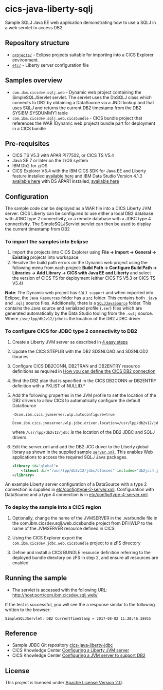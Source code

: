 cics-java-liberty-sqlj
=====================

Sample SQLJ Java EE web application demonstrating how to use a SQLJ in a web servlet to access DB2.



## Repository structure

* [`projects/`](projects) - Eclipse projects suitable for importing into a CICS Explorer environment.
* [`etc/`](etc) - Liberty server configuration file

## Samples overview

* `com.ibm.cicsdev.sqlj.web` - Dynamic web project containing the SimpleSQLJServlet servlet.  The servlet uses the DoSQLJ class which connects to 
DB2 by obtaining a DataSource via a JNDI lookup and that uses SQLJ and returns the current DB2 timestamp from the DB2 SYSIBM.SYSDUMMY1 table
* `com.ibm.cicsdev.sqlj.web.cicsbundle` - CICS bundle project that references the WAR (Dynamic web project) bundle part for deployment in a CICS bundle

## Pre-requisites
* CICS TS V5.3 with APAR PI77502, or CICS TS V5.4
* Java SE 7 or later on the z/OS system
* IBM Db2 for z/OS
* CICS Explorer V5.4 with the IBM CICS SDK for Java EE and Liberty feature installed [available here](https://developer.ibm.com/mainframe/products/downloads) and 
IBM Data Studio Version 4.1.3 [available here](https://www.ibm.com/developerworks/downloads/im/data) with DS APAR1 installed, [available here](http://www.ibm.com/support/fixcentral/quickorder?product=ibm%2FInformation+Management%2FIBM+Data+Studio&fixids=DS_413_APAR1_v20180413_0111&source=SAR)

## Configuration
The sample code can be deployed as a WAR file into a CICS Liberty JVM server.  CICS Liberty can be configured to use either a local DB2 database with 
JDBC type 2 connectivity,  or a remote database with a JDBC type 4 connectivity. The SimpleSQLJServlet servlet can then be used to display the current timestamp from DB2

### To import the samples into Eclipse
1. Import the projects into CICS Explorer using **File -> Import -> General -> Existing** projects into workspace
1. Resolve the build path errors on the Dynamic web project using the following menu from each project: **Build Path -> Configure Build Path -> Libraries -> Add Library -> CICS with Java EE and Liberty** and select the version of CICS TS for deployment (either CICS TS V5.3 or CICS TS V5.4)

**Note**: The Dynamic web project has `SQLJ support` and when imported into Eclipse, the `Java Resources` folder has a [`src`](projects/com.ibm.cicsdev.sqlj.web/src) folder.  This contains both `.java` and `.sqlj` source files. Additionally, there is a [`SQLJJavaSource`](projects/com.ibm.cicsdev.sqlj.web/SQLJJavaSource) folder.  This contains the Java source and serialized profile (`.ser`) files which are generated automatically by the Data Studio tooling from the `.sqlj` source. 
Where  ```/usr/lpp/db2v12/jdbc``` is the location of the DB2 JDBC driver



### To configure CICS for JDBC type 2 connectivity to DB2
1. Create a Liberty JVM server as described in [4 easy steps](https://developer.ibm.com/cics/2015/06/04/starting-a-cics-liberty-jvm-server-in-4-easy-steps/)

1. Update the CICS STEPLIB with the DB2 SDSNLOAD and SDSNLOD2 libraries

1. Configure CICS DB2CONN, DB2TRAN and DB2ENTRY resource definitions as required in [How you can define the CICS DB2 connection](https://www.ibm.com/support/knowledgecenter/en/SSGMCP_5.4.0/configuring/databases/dfhtk2c.html)

1. Bind the DB2 plan that is specified in the CICS DB2CONN or DB2ENTRY definition with a PKLIST of NULLID.* 

1. Add the following properties in the JVM profile to set the location of the DB2 drivers to allow CICS to automatically configure the default DataSource 

     ```
    -Dcom.ibm.cics.jvmserver.wlp.autoconfigure=true
    -Dcom.ibm.cics.jvmserver.wlp.jdbc.driver.location=/usr/lpp/db2v12/jdbc
    ```
    where  ```/usr/lpp/db2v12/jdbc``` is the location of the DB2 JDBC and SQLJ drivers

1. Edit the server.xml and add the DB2 JCC driver to the Liberty global library as shown in the supplied sample [`server.xml`](etc/config/server.xml). 
This enables Web applications to access the required SQLJ Java packages.
    ```xml
    <library id="global">
        <fileset dir="/usr/lpp/db2v12/jdbc/classes" includes="db2jcc4.jar"/>
    </library>
    ```

An example Liberty server configuration of a DataSource with a type 2 connection is supplied in [etc/config/type-2-server.xml](etc/config/type-2-server.xml). Configuration with DataSource and a type 4 connection is in [etc/config/type-4-server.xml](etc/config/type-4-server.xml)

	
### To deploy the sample into a CICS region 
1. Optionally, change the name of the JVMSERVER in the .warbundle file in the com.ibm.cicsdev.sqlj.web.cicsbundle project from DFHWLP to the name of the JVMSERVER resource defined in CICS

1. Using the CICS Explorer export the ```com.ibm.cicsdev.jdbc.web.cicsbundle``` project to a zFS directory

1. Define and install a CICS BUNDLE resource definition referring to the deployed bundle directory on zFS in step 2, and ensure all resources are enabled

## Running the sample
* The servlet is accessed with the following URL:
[http://host:port/com.ibm.cicsdev.sqlj.web/](http://host:port/com.ibm.cicsdev.sqlj.web/)  

If the test is successful, you will see the a response similar to the following written to the browser:  

`SimpleSQLJServlet: DB2 CurrentTimeStamp = 2017-08-02 11:28:46.18055`

## Reference
*  Sample JDBC Git repository  [cics-java-liberty-jdbc](https://github.com/cicsdev/cics-java-liberty-jdbc)
*  CICS Knowledge Center [Configuring a Liberty JVM server](https://www.ibm.com/support/knowledgecenter/SSGMCP_5.4.0/configuring/java/config_jvmserver_liberty.html)
*  CICS Knowledge Center [Configuring a JVM server to support DB2](https://www.ibm.com/support/knowledgecenter/en/SSGMCP_5.4.0/applications/developing/database/dfhtk4b.html)

## License
This project is licensed under [Apache License Version 2.0](LICENSE).

